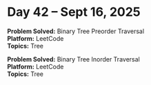 # Day 42 – Sept 16, 2025

**Problem Solved:** Binary Tree Preorder Traversal                          
**Platform:** LeetCode                       
**Topics:** Tree
      
**Problem Solved:** Binary Tree Inorder Traversal                          
**Platform:** LeetCode                       
**Topics:** Tree
